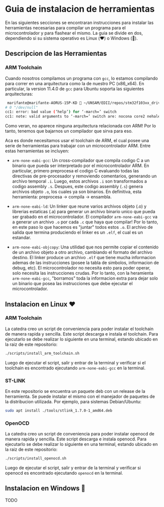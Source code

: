 # Guia de instalacion de herramientas
En las siguientes secciones se encontraran instrucciones para instalar las herramientas necesarias para compilar un programa para el microcontrolador y para flashear el mismo.
La guia se divide en dos, dependiendo si su sistema operativo es Linux (:heart:) o Windows (:poop:).

## Descripcion de las Herramientas

### ARM Toolchain
Cuando nosotros compilamos un programa con `gcc`, lo estamos compilando para correr en una arquitectura como la de nuestro PC (x86_x64).
En particular, la version 11.4.0 de `gcc` para Ubuntu soporta las siguientes arquitecturas: 
```bash
 marifante@marifante-AORUS-15P-KD  ~/UNSAM/EDII/repos/stm32f103xx_drivers_impl/stm32f103xx_drivers  gcc -E -march=help -xc /dev/null
# 0 "/dev/null"
cc1: error: bad value (‘help’) for ‘-march=’ switch
cc1: note: valid arguments to ‘-march=’ switch are: nocona core2 nehalem corei7 westmere sandybridge corei7-avx ivybridge core-avx-i haswell core-avx2 broadwell skylake skylake-avx512 cannonlake icelake-client rocketlake icelake-server cascadelake tigerlake cooperlake sapphirerapids alderlake bonnell atom silvermont slm goldmont goldmont-plus tremont knl knm x86-64 x86-64-v2 x86-64-v3 x86-64-v4 eden-x2 nano nano-1000 nano-2000 nano-3000 nano-x2 eden-x4 nano-x4 k8 k8-sse3 opteron opteron-sse3 athlon64 athlon64-sse3 athlon-fx amdfam10 barcelona bdver1 bdver2 bdver3 bdver4 znver1 znver2 znver3 btver1 btver2 native
```

Como veran, no aparece ninguna arquitectura relacionada con ARM! Por lo tanto, tenemos que bajarnos un compilador que sirva para eso. 

Aca es donde necesitamos usar el toolchain de ARM, el cual posee una serie de herramientas para trabajar con un microcontrolador ARM.
Entre estas herramientas se incluyen:

* `arm-none-eabi-gcc`: Un cross-compilador que compila codigo C a un binario que pueda ser interpretado por el microcontrolador ARM.
En particular, primero preprocesa el codigo C evaluando todas las directivas de pre-procesador y removiendo comentarios, generando un archivo temporal `.i`.
Luego, estos archivos `.i` son transformados a codigo assembly `.s`. Despues, este codigo assembly (`.s`) genera archivos objeto `.o`, los cuales ya son binarios.
En definitiva, esta herramienta: preprocesa -> compila -> ensambla.

* `arm-none-eabi-ld`: Un linker que reune varios archivos objeto (.o) y librerias estaticas (.a) para generar un archivo binario unico que pueda ser grabado en el microcontrolador.
El compilador `arm-none-eabi-gcc` va a generar un archivo `.o` por cada `.c` que haya que compilar! Por lo tanto, en este paso lo que hacemos es "juntar" todos estos `.o`.
El archivo de salida que termina produciendo el linker es un `.elf`, el cual es un estandar.

* `arm-none-eabi-objcopy`: Una utilidad que nos permite copiar el contenido de un archivo objeto a otro archivo, cambiando el formato del archivo destino.
El linker produce un archivo `.elf` que tiene mucha informacion ademas de las instrucciones (posee la tabla de simbolos, informacion de debug, etc).
El microcontrolador no necesita esto para poder operar, solo necesita las instrucciones crudas.
Por lo tanto, con la heramienta `arm-none-eabi-gcc`, "borramos" toda la informacion extra para dejar solo un binario que posea las instrucciones que debe ejecutar el microcontrolador.

## Instalacion en Linux :heart:

### ARM Toolchain
La catedra creo un script de conveniencia para poder instalar el toolchain de manera rapida y sencilla.
Este script descarga e instala el toolchain.
Para ejecutarlo se debe realizar lo siguiente en una terminal, estando ubicado en la raiz de este repositorio:
```bash
./scripts/install_arm_toolchain.sh
```

Luego de ejecutar el script, salir y entrar de la terminal y verificar si el toolchain es encontrado ejecutando `arm-none-eabi-gcc` en la terminal.

### ST-LINK
En este repositorio se encuentra un paquete deb con un release de la herramienta.
Se puede instalar el mismo con el manejador de paquetes de la distribucion utilizada.
Por ejemplo, para sistemas Debian/Ubuntu:
```bash
sudo apt install ./tools/stlink_1.7.0-1_amd64.deb
```

### OpenOCD
La catedra creo un script de conveniencia para poder instalar openocd de manera rapida y sencilla.
Este script descarga e instala openocd.
Para ejecutarlo se debe realizar lo siguiente en una terminal, estando ubicado en la raiz de este repositorio:
```bash
./scripts/install_openocd.sh
```

Luego de ejecutar el script, salir y entrar de la terminal y verificar si openocd es encontrado ejecutando `openocd` en la terminal.

## Instalacion en Windows :poop:

TODO
